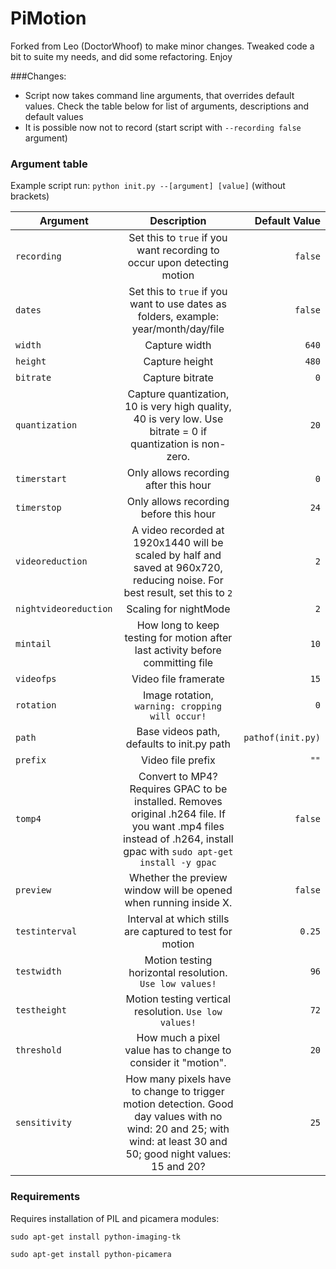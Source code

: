 # PiMotion
Forked from Leo (DoctorWhoof) to make minor changes. Tweaked code a bit to suite my needs, and did some refactoring. Enjoy

###Changes:
 - Script now takes command line arguments, that overrides default values. Check the table below for list of arguments, descriptions and default values
 - It is possible now not to record (start script with `--recording false` argument)
 
 
### Argument table
Example script run: `python init.py --[argument] [value]` (without brackets)

| Argument      | Description | Default Value  |
| ------------- |:-------------:| -----:|
| `recording`   | Set this to `true` if you want recording to occur upon detecting motion | `false` |
| `dates`   | Set this to `true` if you want to use dates as folders, example: year/month/day/file | `false` |
| `width`   | Capture width | `640` |
| `height`   | Capture height | `480` |
| `bitrate`   | Capture bitrate | `0` |
| `quantization`   | Capture quantization, 10 is very high quality, 40 is very low. Use bitrate = 0 if quantization is non-zero. | `20` |
| `timerstart`   | Only allows recording after this hour | `0` |
| `timerstop`   | Only allows recording before this hour | `24` |
| `videoreduction` | A video recorded at 1920x1440 will be scaled by half and saved at 960x720, reducing noise. For best result, set this to `2` | `2` |
| `nightvideoreduction` | Scaling for nightMode | `2` |
| `mintail` | How long to keep testing for motion after last activity before committing file | `10` |
| `videofps` | Video file framerate | `15` |
| `rotation` | Image rotation, `warning: cropping will occur!` | `0` |
| `path` | Base videos path, defaults to init.py path | `pathof(init.py)` |
| `prefix` | Video file prefix | `""` |
| `tomp4` | Convert to MP4? Requires GPAC to be installed. Removes original .h264 file. If you want .mp4 files instead of .h264, install gpac with `sudo apt-get install -y gpac`| `false` |
| `preview` | Whether the preview window will be opened when running inside X. | `false` |
| `testinterval` | Interval at which stills are captured to test for motion | `0.25` |
| `testwidth` | Motion testing horizontal resolution. `Use low values!` | `96` |
| `testheight` | Motion testing vertical resolution. `Use low values!` | `72` |
| `threshold` | How much a pixel value has to change to consider it "motion". | `20` |
| `sensitivity` | How many pixels have to change to trigger motion detection. Good day values with no wind: 20 and 25; with wind: at least 30 and 50; good night values: 15 and 20? | `25` |



### Requirements
Requires installation of PIL and picamera modules:

`sudo apt-get install python-imaging-tk`

`sudo apt-get install python-picamera`